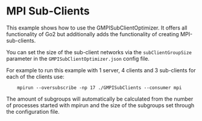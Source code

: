 # MPI Sub-Clients


This example shows how to use the GMPISubClientOptimizer.
It offers all functionality of Go2 but additionally adds the functionality of
creating MPI-sub-clients.

You can set the size of the sub-client networks via the `subClientGroupSize` parameter in the
`GMPISubClientOptimizer.json` config file.


For example to run this example with 1 server, 4 clients and 3 sub-clients for each of the clients use:

``````
    mpirun --oversubscribe -np 17 ./GMPISubClients --consumer mpi 
``````

The amount of subgroups will automatically be calculated from the number of processes started with
mpirun and the size of the subgroups set through the configuration file.